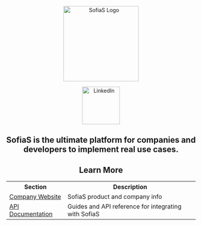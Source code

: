 <p align="center">
  <!-- SofiaS Logo -->
  <img src="https://sofias.ai/images/SofiaSLogoT.png" alt="SofiaS Logo" width="200">
</p>

<p align="center">
  <!-- LinkedIn Icon (wide) -->
  <a href="https://www.linkedin.com/company/sofias-ai" target="_blank">
    <img src="https://content.linkedin.com/content/dam/brand/site/img/logo/logo-hero.png" alt="LinkedIn" width="100">
  </a>
</p>

<h2 align="center">
  SofiaS is the ultimate platform for companies and developers to implement real use cases.
</h2>

<h2 align="center">Learn More</h2>

<table align="center">
  <tr>
    <th>Section</th>
    <th>Description</th>
  </tr>
  <tr>
    <td><a href="https://sofias.ai" target="_blank">Company Website</a></td>
    <td>SofiaS product and company info</td>
  </tr>
  <tr>
    <td><a href="https://sofias.ai/documentation" target="_blank">API Documentation</a></td>
    <td>Guides and API reference for integrating with SofiaS</td>
  </tr>
</table>
